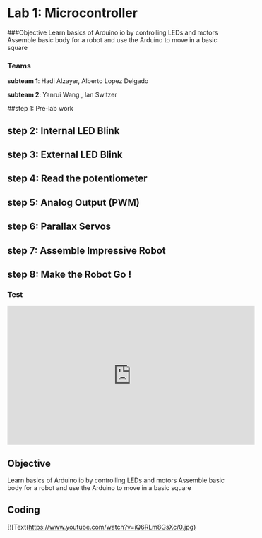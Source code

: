 # Lab 1: Microcontroller

###Objective
Learn basics of Arduino io by controlling LEDs and motors
Assemble basic body for a robot and use the Arduino to move in a basic square

### Teams
**subteam 1**: Hadi Alzayer, Alberto Lopez Delgado

**subteam 2**: Yanrui Wang , Ian Switzer

##step 1: Pre-lab work

## step 2: Internal LED Blink

## step 3: External LED Blink

## step 4: Read the potentiometer 

## step 5: Analog Output (PWM)

## step 6: Parallax Servos 

## step 7: Assemble Impressive Robot 

## step 8: Make the Robot Go !














### Test
<iframe width="560" height="315" src="https://www.youtube.com/embed/iQ6RLm8GsXc" frameborder="0" allow="autoplay; encrypted-media" allowfullscreen></iframe>

## Objective
Learn basics of Arduino io by controlling LEDs and motors
Assemble basic body for a robot and use the Arduino to move in a basic square

## Coding



[![Text([https://www.youtube.com/watch?v=iQ6RLm8GsXc/0.jpg)](https://www.youtube.com/watch?v=iQ6RLm8GsXc)
